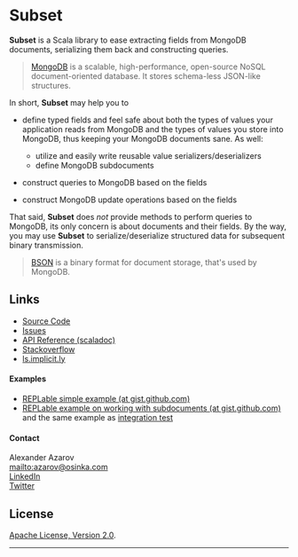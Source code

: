 # Subset

**Subset** is a Scala library to ease extracting fields from MongoDB documents,
serializing them back and constructing queries.

> [MongoDB](http://www.mongodb.org/) is a scalable, high-performance, open-source
> NoSQL document-oriented database. It stores schema-less JSON-like structures.

In short, **Subset** may help you to

* define typed fields and feel safe about both the types of values your application
  reads from MongoDB and the types of values you store into MongoDB, thus keeping
  your MongoDB documents sane. As well:

    * utilize and easily write reusable value serializers/deserializers
    * define MongoDB subdocuments

* construct queries to MongoDB based on the fields
* construct MongoDB update operations based on the fields

That said, **Subset** does _not_ provide methods to perform queries to MongoDB, its
only concern is about documents and their fields. By the way, you may use
**Subset** to serialize/deserialize structured data for subsequent binary transmission.

> [BSON](bsonspec.org/) is a binary format for document storage, that's used by MongoDB.

## Links

* [Source Code]($projectRoot$)
* [Issues]($projectRoot$/issues)
* [API Reference (scaladoc)]($apiUrl$#com.osinka.subset.package)
* [Stackoverflow](http://stackoverflow.com/questions/tagged/subset+mongodb+scala)
* [ls.implicit.ly](http://ls.implicit.ly/osinka/subset)

#### Examples

* [REPLable simple example (at gist.github.com)](https://gist.github.com/1647302)
* [REPLable example on working with subdocuments (at gist.github.com)](https://gist.github.com/1647326) and
  the same example as [integration test](https://github.com/osinka/subset/blob/master/src/it/scala/blogCommentSpec.scala)

#### Contact

Alexander Azarov  
<mailto:azarov@osinka.com>  
[LinkedIn](http://www.linkedin.com/in/azarov)  
[Twitter](http://twitter.com/aazarov)  

## License

[Apache License, Version 2.0](http://www.apache.org/licenses/LICENSE-2.0).

* * *
